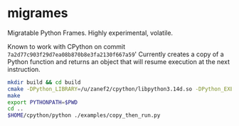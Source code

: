 # migrames
Migratable Python Frames. Highly experimental, volatile.

Known to work with CPython on commit `7a2d77c903f29d7ea08b870b8e3fa2130f667a59`'
Currently creates a copy of a Python function and returns an object that will resume execution at the next instruction.
```bash
mkdir build && cd build
cmake -DPython_LIBRARY=/u/zanef2/cpython/libpython3.14d.so -DPython_EXECUTABLE=$HOME/cpython/install_dir/bin/python3.14 -DProtobuf_ROOT=/u/zanef2/migrames/spack/var/spack/environments/migrames/.spack-env/view  ..
make
export PYTHONPATH=$PWD
cd ..
$HOME/cpython/python ./examples/copy_then_run.py
```